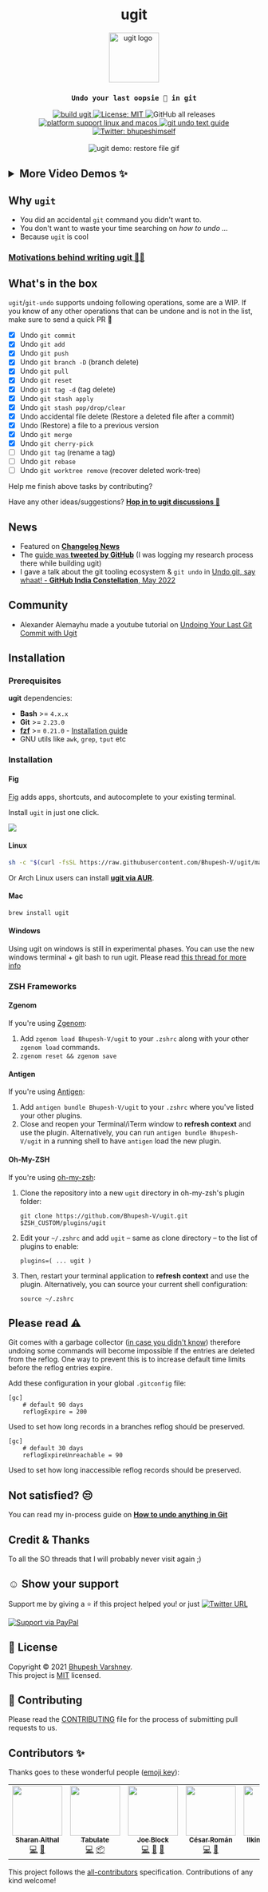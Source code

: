 <h1 align="center">ugit</h1>
<p align="center"><img align="center" alt="ugit logo" height="100px" src="https://user-images.githubusercontent.com/34342551/115037937-a608d800-9eec-11eb-88a9-252da7d6f507.png"></p>
<h3 align="center"><code>Undo your last oopsie 🙈️ in git</code></h4>
<p align="center">
  <a href="https://github.com/Bhupesh-V/ugit/actions/workflows/build.yml">
    <img alt="build ugit" src="https://github.com/Bhupesh-V/ugit/actions/workflows/build.yml/badge.svg">
  </a>
  <a href="https://github.com/Bhupesh-V/ugit/blob/master/LICENSE">
    <img alt="License: MIT" src="https://img.shields.io/github/license/Bhupesh-V/ugit" target="_blank" />
  </a>
  <img alt="GitHub all releases" src="https://img.shields.io/github/downloads/Bhupesh-V/ugit/total?color=purple">
  <a href="">
    <img alt="platform support linux and macos" src="https://img.shields.io/badge/platform-GNU/Linux %7C MacOS-blue">
  </a>
  <a href="https://til.bhupesh.me/git/how-to-undo-anything-in-git">
    <img alt="git undo text guide" src="https://img.shields.io/badge/guide-git%20undo-orange">
  </a>
  <a href="https://twitter.com/bhupeshimself">
    <img alt="Twitter: bhupeshimself" src="https://img.shields.io/twitter/follow/bhupeshimself.svg?style=social" target="_blank" />
  </a><br><br>
  <img align="center" title="ugit demo: restore file to a previous commit" alt="ugit demo: restore file gif" src="https://user-images.githubusercontent.com/34342551/135706491-0e987e0c-3a6d-4da6-bd16-d69bb36c42a9.gif"><br>
</p>

<h2><details><summary>More Video Demos ✨️</summary>

<h4>Undo <code>git add</code></h4>

https://user-images.githubusercontent.com/34342551/121651365-29dbdc80-cab8-11eb-8c43-6d0c4b1509ad.mp4

<h4>Undo <code>git branch -D</code></h4>

https://user-images.githubusercontent.com/34342551/121650985-c487eb80-cab7-11eb-9b6a-9257fa704d1c.mp4

<h4>Undo <code>git merge</code></h4>

https://user-images.githubusercontent.com/34342551/121651071-d9fd1580-cab7-11eb-929d-d9359a64f0eb.mp4

</details></h2>

## Why `ugit`

- You did an accidental `git` command you didn't want to.
- You don't want to waste your time searching on _how to undo ..._
- Because `ugit` is cool

### [Motivations behind writing ugit 🙇‍♂️️](https://bhupesh-v.github.io/undo-your-last-git-mistake-with-ugit)

## What's in the box

`ugit`/`git-undo` supports undoing following operations, some are a WIP. If you know of any other operations that can be undone and is not in the list, make sure to send a quick PR 💛️

- [x] Undo `git commit`
- [x] Undo `git add`
- [x] Undo `git push`
- [x] Undo `git branch -D` (branch delete)
- [x] Undo `git pull`
- [x] Undo `git reset`
- [x] Undo `git tag -d` (tag delete)
- [x] Undo `git stash apply`
- [x] Undo `git stash pop/drop/clear`
- [x] Undo accidental file delete (Restore a deleted file after a commit)
- [x] Undo (Restore) a file to a previous version
- [x] Undo `git merge`
- [x] Undo `git cherry-pick`
- [ ] Undo `git tag` (rename a tag)
- [ ] Undo `git rebase`
- [ ] Undo `git worktree remove` (recover deleted work-tree)

Help me finish above tasks by contributing?

Have any other ideas/suggestions? [**Hop in to ugit discussions 💬️**](https://github.com/Bhupesh-V/ugit/discussions/7)

## News

- Featured on [**Changelog News**](https://changelog.com/news/ugit-helps-you-undo-your-last-git-command-with-grace-8X6L#discussion)
- The [guide was **tweeted by GitHub**](https://twitter.com/github/status/1392207961355862018?s=20) (I was logging my research process there while building ugit)
- I gave a talk about the git tooling ecosystem & `git undo` in [Undo git, say whaat! - **GitHub India Constellation**, May 2022](https://youtu.be/jpR9BMFmh4Y?t=15240)

## Community

- Alexander Alemayhu made a youtube tutorial on [Undoing Your Last Git Commit with Ugit](https://www.youtube.com/watch?v=nUnCgKb4tSc)


## Installation

### Prerequisites

**ugit** dependencies:

- **Bash** >= `4.x.x`
- **Git** >= `2.23.0`
- [**fzf**](https://github.com/junegunn/fzf) >= `0.21.0` - [Installation guide](https://github.com/junegunn/fzf#installation)
- GNU utils like `awk`, `grep`, `tput` etc

### Installation

#### Fig

[Fig](https://fig.io) adds apps, shortcuts, and autocomplete to your existing terminal.

Install `ugit` in just one click.

<a href="https://fig.io/plugins/other/ugit_Bhupesh-V" target="_blank"><img src="https://fig.io/badges/install-with-fig.svg" /></a>

#### Linux

```bash
sh -c "$(curl -fsSL https://raw.githubusercontent.com/Bhupesh-V/ugit/master/install)"
```

Or Arch Linux users can install [**ugit via AUR**](https://aur.archlinux.org/packages/ugit).

#### Mac

```bash
brew install ugit
```

#### Windows

Using ugit on windows is still in experimental phases. You can use the new windows terminal + git bash to run ugit. Please read [this thread for more info](https://github.com/Bhupesh-V/ugit/issues/20#issuecomment-1048234725)


### ZSH Frameworks

#### Zgenom

If you're using [Zgenom](https://github.com/jandamm/zgenom):

1. Add `zgenom load Bhupesh-V/ugit` to your `.zshrc` along with your other `zgenom load` commands.
2. `zgenom reset && zgenom save`

#### Antigen

If you're using [Antigen](https://github.com/zsh-users/antigen):

1. Add `antigen bundle Bhupesh-V/ugit` to your `.zshrc` where you've listed your other plugins.
2. Close and reopen your Terminal/iTerm window to **refresh context** and use the plugin. Alternatively, you can run `antigen bundle Bhupesh-V/ugit` in a running shell to have `antigen` load the new plugin.

#### Oh-My-ZSH

If you're using [oh-my-zsh](github.com/robbyrussell/oh-my-zsh):

1. Clone the repository into a new `ugit` directory in oh-my-zsh's plugin folder:

    `git clone https://github.com/Bhupesh-V/ugit.git $ZSH_CUSTOM/plugins/ugit`

2. Edit your `~/.zshrc` and add `ugit` – same as clone directory – to the list of plugins to enable:

    `plugins=( ... ugit )`

3. Then, restart your terminal application to **refresh context** and use the plugin. Alternatively, you can source your current shell configuration:

    `source ~/.zshrc`



## Please read ⚠️

Git comes with a garbage collector ([in case you didn't know](https://git-scm.com/docs/git-gc)) therefore undoing some commands will become impossible if the entries are deleted from the reflog.
One way to prevent this is to increase default time limits before the reflog entries expire.

Add these configuration in your global `.gitconfig` file:

```gitconfig
[gc]
    # default 90 days
    reflogExpire = 200
```
Used to set how long records in a branches reflog should be preserved.

```gitconfig
[gc]
    # default 30 days
    reflogExpireUnreachable = 90

```
Used to set how long inaccessible reflog records should be preserved.

## Not satisfied? 😒️

You can read my in-process guide on [**How to undo anything in Git**](https://bhupesh.gitbook.io/notes/git/how-to-undo-anything-in-git)

## Credit & Thanks
To all the SO threads that I will probably never visit again ;)

## ☺️ Show your support

Support me by giving a ⭐️ if this project helped you! or just [![Twitter URL](https://img.shields.io/twitter/url?style=social&url=https%3A%2F%2Fgithub.com%2FBhupesh-V%2Fugit%2F)](https://twitter.com/intent/tweet?url=https://github.com/Bhupesh-V/ugit&text=ugit%20via%20@bhupeshimself)

[![Support via PayPal](https://cdn.rawgit.com/twolfson/paypal-github-button/1.0.0/dist/button.svg)](https://www.paypal.me/BhupeshVarshney/)

## 📝 License

Copyright © 2021 [Bhupesh Varshney](https://github.com/Bhupesh-V).<br />
This project is [MIT](https://github.com/Bhupesh-V/ugit/blob/master/LICENSE) licensed.

## 👋 Contributing

Please read the [CONTRIBUTING](CONTRIBUTING.md) file for the process of submitting pull requests to us.

## Contributors ✨

Thanks goes to these wonderful people ([emoji key](https://allcontributors.org/docs/en/emoji-key)):

<!-- ALL-CONTRIBUTORS-LIST:START - Do not remove or modify this section -->
<!-- prettier-ignore-start -->
<!-- markdownlint-disable -->
<table>
  <tr>
    <td align="center"><a href="https://github.com/sharan-aithal"><img src="https://avatars.githubusercontent.com/u/32029982?v=4?s=100" width="100px;" alt=""/><br /><sub><b>Sharan Aithal</b></sub></a><br /><a href="https://github.com/Bhupesh-V/ugit/commits?author=sharan-aithal" title="Code">💻</a> <a href="https://github.com/Bhupesh-V/ugit/commits?author=sharan-aithal" title="Documentation">📖</a></td>
    <td align="center"><a href="https://tabulate.tech"><img src="https://avatars.githubusercontent.com/u/58576759?v=4?s=100" width="100px;" alt=""/><br /><sub><b>Tabulate</b></sub></a><br /><a href="https://github.com/Bhupesh-V/ugit/commits?author=TabulateJarl8" title="Code">💻</a> <a href="#platform-TabulateJarl8" title="Packaging/porting to new platform">📦</a></td>
    <td align="center"><a href="http://unixorn.github.io"><img src="https://avatars.githubusercontent.com/u/23920?v=4?s=100" width="100px;" alt=""/><br /><sub><b>Joe Block</b></sub></a><br /><a href="https://github.com/Bhupesh-V/ugit/commits?author=unixorn" title="Code">💻</a> <a href="https://github.com/Bhupesh-V/ugit/commits?author=unixorn" title="Documentation">📖</a> <a href="#plugin-unixorn" title="Plugin/utility libraries">🔌</a></td>
    <td align="center"><a href="https://thecesrom.dev/"><img src="https://avatars.githubusercontent.com/u/19418023?v=4?s=100" width="100px;" alt=""/><br /><sub><b>César Román</b></sub></a><br /><a href="https://github.com/Bhupesh-V/ugit/commits?author=thecesrom" title="Code">💻</a> <a href="https://github.com/Bhupesh-V/ugit/issues?q=author%3Athecesrom" title="Bug reports">🐛</a></td>
    <td align="center"><a href="https://github.com/ibayramli"><img src="https://avatars.githubusercontent.com/u/43158991?v=4?s=100" width="100px;" alt=""/><br /><sub><b>Ilkin Bayramli</b></sub></a><br /><a href="#platform-ibayramli" title="Packaging/porting to new platform">📦</a></td>
  </tr>
</table>

<!-- markdownlint-restore -->
<!-- prettier-ignore-end -->

<!-- ALL-CONTRIBUTORS-LIST:END -->

This project follows the [all-contributors](https://github.com/all-contributors/all-contributors) specification. Contributions of any kind welcome!
